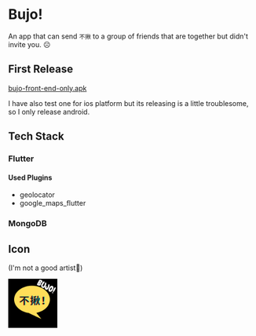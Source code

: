 # Bujo!
An app that can send `不揪` to a group of friends that are together but didn't invite you. ☹️
## First Release
[bujo-front-end-only.apk](https://github.com/owenowenisme/Bujo-/blob/main/bujo_v0/bujo-front-end-only.apk)

I have also test one for ios platform but its releasing is a little troublesome, so I only release android.
## Tech Stack
### Flutter
#### Used Plugins
- geolocator
- google_maps_flutter
### MongoDB
## Icon 
(I'm not a good artist🫣)

<img src='/bujo_v0/assets/images/favicon.png' width=100>
